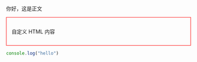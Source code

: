 你好，这是正文

<div style="border:1px solid red;padding:1em;">
  <p>自定义 HTML 内容</p>
</div>

```js
console.log("hello")